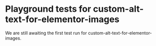# Playground tests for custom-alt-text-for-elementor-images
We are still awaiting the first test run for custom-alt-text-for-elementor-images.
